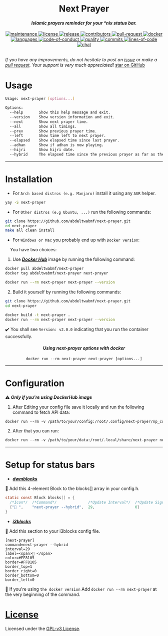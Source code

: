 <h1 align="center" color="Magenta">Next Prayer</h1>

<h4 align="center"> <em>Islamic prayers reminder for your *nix status bar.</em> </h4>

<div align="center">
    <a href="https://github.com/AbdeltwabMF/next-prayer/graphs/commit-activity">
        <img src="https://img.shields.io/badge/Maintained%3F-yes-green.svg" alt="maintenance" />
    </a>
    <a href="https://github.com/AbdeltwabMF/next-prayer/blob/main/LICENSE">
        <img src="https://img.shields.io/github/license/AbdeltwabMF/next-prayer?logo=gnu&.svg" alt="license" />
    <a>
    <a href="https://github.com/AbdeltwabMF/next-prayer/releases">
        <img src="https://img.shields.io/github/release/AbdeltwabMF/next-prayer.svg" alt="release" />
    </a>
    <a href="https://github.com/AbdeltwabMF/next-prayer/graphs/contributors">
        <img src="https://img.shields.io/github/contributors/AbdeltwabMF/next-prayer.svg" alt="contributors" />
    </a>
    <a href="http://makeapullrequest.com">
        <img src="https://img.shields.io/badge/PRs-welcome-brightgreen.svg?style=flat-square" alt="pull-request" />
    </a>
    <a href="https://hub.docker.com/r/abdeltwabmf/next-prayer">
        <img src="https://img.shields.io/docker/image-size/abdeltwabmf/next-prayer/latest" alt="docker" />
    </a>
    <a href="https://github.com/AbdeltwabMF/next-prayer">
        <img src="https://img.shields.io/github/languages/top/AbdeltwabMF/next-prayer" alt="languages" />
    </a>
    <a href="https://github.com/AbdeltwabMF/next-prayer/CODE-OF-CONDUCT.md">
        <img src="https://img.shields.io/badge/Contributor%20Covenant-2.1-4baaaa.svg" alt="code-of-conduct" />
    </a>
    <a href="https://www.codacy.com?utm_source=github.com&amp;utm_medium=referral&amp;utm_content=AbdeltwabMF/next-prayer&amp;utm_campaign=Badge_Grade">
        <img src="https://app.codacy.com/project/badge/Grade/7abde45beb1a44ef858fb68e889a214e" alt="quality" />
    </a>
    <a href="https://github.com/AbdeltwabMF/next-prayer/graphs/commit-activity">
        <img src="https://img.shields.io/github/commit-activity/w/abdeltwabmf/next-prayer" alt="commits" />
    </a>
    <a href="https://github.com/AbdeltwabMF/next-prayer">
        <img src="https://img.shields.io/tokei/lines/github/AbdeltwabMF/next-prayer" alt="lines-of-code" />
    </a>
    <a href="https://github.com/marketplace/actions/super-linter">
        <img src="https://github.com/abdeltwabmf/continuous-id/workflows/Lint%20Code%20Base/badge.svg" alt="chat" />
    </a>
</div>

<br />

*If you have any improvements, do not hesitate to post an [issue](https://github.com/AbdeltwabMF/next-prayer/issues/new/) or make a [pull request](https://github.com/AbdeltwabMF/next-prayer/pulls).*
*Your support is very much appreciated!* [star on GitHub](https://github.com/AbdeltwabMF/next-prayer/stargazers)

# Usage

```bash
Usage: next-prayer [options...]

Options:
  --help       Show this help message and exit.
  --version    Show version information and exit.
  --next       Show next prayer time.
  --all        Show all timings.
  --prev       Show previous prayer time.
  --left       Show time left to next prayer.
  --elapsed    Show elapsed time since last prayer.
  --adhan      Show if adhan is now playing.
  --hijri      Show hijri date.
  --hybrid     The elapsed time since the previous prayer as far as the elapsed time <= THRESHOLD.
```

---

# Installation

- For `Arch based distros (e.g. Manjaro)` install it using any `AUR` helper.

```bash
yay -S next-prayer
```

- For `Other distros (e.g Ubuntu, ...)` run the following commands:

```bash
git clone https://github.com/abdeltwabmf/next-prayer.git
cd next-prayer
make all clean install
```

- For `Windows or Mac` you probably end up with `Docker version`: <br>

&nbsp; &nbsp; You have two choices:

1. Use [***Docker Hub***](https://hub.docker.com/r/abdeltwabmf/next-prayer) image by running the following command:

```bash
docker pull abdeltwabmf/next-prayer
docker tag abdeltwabmf/next-prayer next-prayer

docker run --rm next-prayer next-prayer --version
```

2. Build it yourself by running the following commands:

```bash
git clone https://github.com/abdeltwabmf/next-prayer.git
cd next-prayer

docker build -t next-prayer .
docker run --rm next-prayer next-prayer --version
```

:heavy_check_mark: You shall see `Version: v2.0.0` indicating that you run the container successfully. <br>

<h4 align="center"><em>Using next-prayer options with docker</em></h4>

<pre align="center"><code>docker run --rm next-prayer next-prayer [options...]</code></pre>

---

# Configuration

:warning: ***Only if you're using DockerHub image***

1. After Editing your config file save it locally and run the following command to fetch API data:

```dockerfile
docker run --rm -v /path/to/your/config:/root/.config/next-prayer/np_config.py -v /path/to/your/data:/root/.local/share/next-prayer next-prayer np_fetch.py
```

2. After that you can run:

```dockerfile
docker run --rm -v /path/to/your/data:/root/.local/share/next-prayer next-prayer next-prayer [options...]
```

---

# Setup for status bars

- [***dwmblocks***](https://github.com/torrinfail/dwmblocks)


:star2: Add this 4-element Block to the blocks[] array in your config.h.

``` c
static const Block blocks[] = {
  /*Icon*/  /*Command*/              /*Update Interval*/  /*Update Signal*/
  {"🕌 ",    "next-prayer --hybrid",  29,                  0}
}
```


- [***i3blocks***](https://github.com/vivien/i3blocks)


:star2: Add this section to your i3blocks config file.<br>

```code
[next-prayer]
command=next-prayer --hybrid
interval=29
label=<span>🕌 </span>
color=#FF8105
border=#FF8105
border_top=1
border_right=0
border_bottom=0
border_left=0
```

:eyes: If you're using `the docker version` Add `docker run --rm next-prayer`
at the very beginning of the command.<br>


# [License](LICENSE)

Licensed under the [GPL-v3 License](LICENSE).

